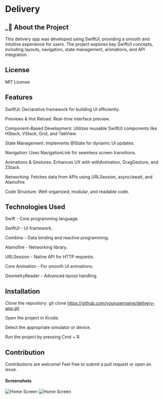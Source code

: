#  Delivery
## _📌 About the Project

This delivery app was developed using SwiftUI, providing a smooth and intuitive experience for users. The project explores key SwiftUI concepts, including layouts, navigation, state management, animations, and API integration.

## License

MIT License



## Features

SwiftUI: Declarative framework for building UI efficiently.

Previews & Hot Reload: Real-time interface preview.

Component-Based Development: Utilizes reusable SwiftUI components like HStack, VStack, Grid, and TabView.

State Management: Implements @State for dynamic UI updates.

Navigation: Uses NavigationLink for seamless screen transitions.

Animations & Gestures: Enhances UX with withAnimation, DragGesture, and ZStack.

Networking: Fetches data from APIs using URLSession, async/await, and Alamofire.

Code Structure: Well-organized, modular, and readable code.



## Technologies Used

Swift - Core programming language.

SwiftUI - UI framework.

Combine - Data binding and reactive programming.

Alamofire - Networking library.

URLSession - Native API for HTTP requests.

Core Animation - For smooth UI animations.

GeometryReader - Advanced layout handling.


## Installation

Clone the repository:
git clone https://github.com/yourusername/delivery-app.git

Open the project in Xcode.

Select the appropriate simulator or device.

Run the project by pressing Cmd + R.

## Contribution

Contributions are welcome! Feel free to submit a pull request or open an issue.

#### Screenshots

![Home Screen](https://imgur.com/s8XPLvA.png)
![Home Screen](https://i.imgur.com/uPFhvFq.png)




